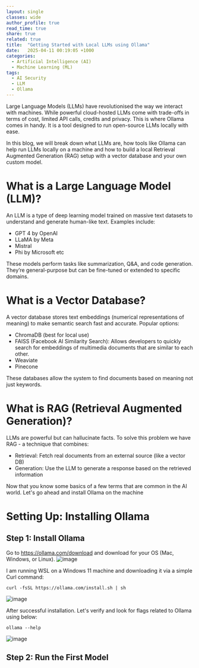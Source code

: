 ```yaml
---
layout: single
classes: wide
author_profile: true
read_time: true
share: true
related: true
title:  "Getting Started with Local LLMs using Ollama"
date:   2025-04-11 00:19:05 +1000
categories:
  - Artificial Intelligence (AI)
  - Machine Learning (ML)
tags:
  - AI Security
  - LLM
  - Ollama
---
```


Large Language Models (LLMs) have revolutionised the way we interact with machines. While powerful cloud-hosted LLMs come with trade-offs in terms of cost, limited API calls, credits and privacy. This is where Ollama comes in handy. It is a tool designed to run open-source LLMs locally with ease.

In this blog, we will break down what LLMs are, how tools like Ollama can help run LLMs locally on a machine and how to build a local Retrieval Augmented Generation (RAG) setup with a vector database and your own custom model.

# What is a Large Language Model (LLM)?

An LLM is a type of deep learning model trained on massive text datasets to understand and generate human-like text. Examples include:
 - GPT 4 by OpenAI
 - LLaMA by Meta
 - Mistral
 - Phi by Microsoft etc

These models perform tasks like summarization, Q&A, and code generation. They’re general-purpose but can be fine-tuned or extended to specific domains.

# What is a Vector Database?
A vector database stores text embeddings (numerical representations of meaning) to make semantic search fast and accurate.
Popular options:
- ChromaDB (best for local use)
- FAISS (Facebook AI Similarity Search): Allows developers to quickly search for embeddings of multimedia documents that are similar to each other.
- Weaviate 
- Pinecone

These databases allow the system to find documents based on meaning not just keywords.

# What is RAG (Retrieval Augmented Generation)?

LLMs are powerful but can hallucinate facts. To solve this problem we have RAG - a technique that combines:
 - Retrieval: Fetch real documents from an external source (like a vector DB)
 - Generation: Use the LLM to generate a response based on the retrieved information

Now that you know some basics of a few terms that are common in the AI world. Let's go ahead and install Ollama on the machine

# Setting Up: Installing Ollama

## Step 1: Install Ollama

Go to https://ollama.com/download and download for your OS (Mac, Windows, or Linux).
![image](https://github.com/user-attachments/assets/316ab9be-8fed-46b2-ab33-822947b5e3de)

I am running WSL on a Windows 11 machine and downloading it via a simple Curl command:

`curl -fsSL https://ollama.com/install.sh | sh`

![image](https://github.com/user-attachments/assets/67e85a92-0b0a-4ca8-86b7-c43cb10a5cad)

After successful installation. Let's verify and look for flags related to Ollama using below:

``` ollama --help ```

![image](https://github.com/user-attachments/assets/238311f1-192b-4659-bfcb-c81870844847)

## Step 2: Run the First Model



